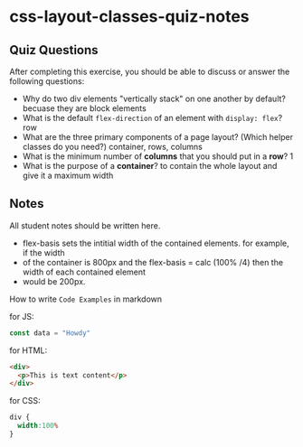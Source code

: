 # css-layout-classes-quiz-notes

## Quiz Questions

After completing this exercise, you should be able to discuss or answer the following questions:

- Why do two div elements "vertically stack" on one another by default?
becuase they are block elements
- What is the default `flex-direction` of an element with `display: flex`?
row
- What are the three primary components of a page layout? (Which helper classes do you need?)
container, rows, columns
- What is the minimum number of **columns** that you should put in a **row**?
1
- What is the purpose of a **container**?
to contain the whole layout and give it a maximum width

## Notes

All student notes should be written here.
- flex-basis sets the intitial width of the contained elements. for example, if the width
- of the container is 800px and the flex-basis = calc (100% /4) then the width of each contained element
- would be 200px.

How to write `Code Examples` in markdown

for JS:
```javascript
const data = "Howdy"
```

for HTML:
```html
<div>
  <p>This is text content</p>
</div>
```

for CSS:
```css
div {
  width:100%
}
```
